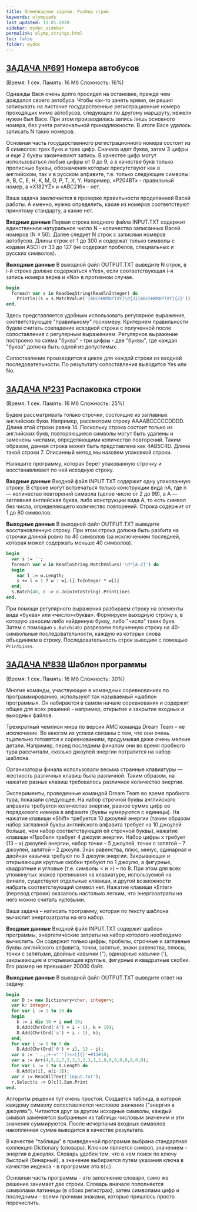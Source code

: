 ```yaml
---
title: Олимпиадные задачи. Разбор строк
keywords: olympiads
last_updated: 12.01.2020
sidebar: mydoc_sidebar
permalink: olymp_strings.html
toc: false
folder: mydoc
---
```


<script src="//i.upmath.me/latex.js"></script> 

## [ЗАДАЧА №691](https://acmp.ru/index.asp?main=task&id_task=691) Номера автобусов
(Время: 1 сек. Память: 16 Мб Сложность: 16%)

Однажды Вася очень долго просидел на остановке, прежде чем дождался своего автобуса. Чтобы как-то занять время, он решил записывать на листочке государственные регистрационные номера проходящих мимо автобусов, следующих по другому маршруту, нежели нужен был Васе. При этом производилась запись лишь основного номера, без учета региональной принадлежности. В итоге Васе удалось записать N таких номеров.

Основная часть государственного регистрационного номера состоит из 6 символов: трех букв и трех цифр. Сначала идет буква, затем 3 цифры и еще 2 буквы заканчивают запись. В качестве цифр могут использоваться любые цифры от 0 до 9, а в качестве букв только прописные буквы, обозначения которых присутствуют как в английском, так и в русском алфавите, т.е. только следующие символы: A, B, C, E, H, K, M, O, P, T, X, Y. Например, «P204BT» - правильный номер, а «X182YZ» и «ABC216» - нет.

Ваша задача заключается в проверке правильности проделанной Васей работы. А именно, нужно определить, какие из номеров соответствуют принятому стандарту, а какие нет.

**Входные данные**
Первая строка входного файла INPUT.TXT содержит единственное натуральное число N – количество записанных Васей номеров (N ≤ 50). Далее следует N строк с записями номеров автобусов. Длины строк от 1 до 300 и содержат только символы с кодами ASCII от 33 до 127 (не содержат пробелов, специальных и русских символов).

**Выходные данные**
В выходной файл OUTPUT.TXT выведите N строк, в i-й строке должно содержаться «Yes», если соответствующая i-я запись номера верна и «No» в противном случае. 

```pascal
begin
  foreach var s in ReadSeqString(ReadlnInteger) do
    Println((s = s.MatchValue('[ABCEHKMOPTXY]\d{3}[ABCEHKMOPTXY]{2}')) ? 'Yes' : 'No')
end.
```

Здесь представляется удобным использовать регулярное выражение, соответствующее "правильному" госномеру. Критерием правильности будем считать совпадение исходной строки с полученной после сопоставления с регулярным выражением. Регулярное выражение построено по схема "буква" - три цифры - две "буквы", где каждая "буква" должна быть одной из допустимых.

Сопоставление производится в цикле для каждой строки из входной последовательности. По результату сопоставления выводится Yes или No.

## [**ЗАДАЧА №231**](https://acmp.ru/index.asp?main=task&id_task=231) Распаковка строки
(Время: 1 сек. Память: 16 Мб Сложность: 25%)

Будем рассматривать только строчки, состоящие из заглавных английских букв. Например, рассмотрим строку AAAABCCCCCDDDD. Длина этой строки равна 14. Поскольку строка состоит только из английских букв, повторяющиеся символы могут быть удалены и заменены числами, определяющими количество повторений. Таким образом, данная строка может быть представлена как 4AB5C4D. Длина такой строки 7. Описанный метод мы назовем упаковкой строки.

Напишите программу, которая берет упакованную строчку и восстанавливает по ней исходную строку.

**Входные данные**
Входной файл INPUT.TXT содержит одну упакованную строку. В строке могут встречаться только конструкции вида nA, где n — количество повторений символа (целое число от 2 до 99), а A — заглавная английская буква, либо конструкции вида A, то есть символ без числа, определяющего количество повторений. Строка содержит от 1 до 80 символов.

**Выходные данные**
В выходной файл OUTPUT.TXT выведите восстановленную строку. При этом строка должна быть разбита на строчки длиной ровно по 40 символов (за исключением последней, которая может содержать меньше 40 символов).
```pascal
begin
  var s := '';
  foreach var w in ReadlnString.MatchValues('\d*[A-Z]') do
  begin
    var l := w.Length;
    s += l = 1 ? w : w[:l].ToInteger * w[l]
  end;
  s.Batch(40, c -> c.JoinIntoString).PrintLines
end.
```

При помощи регулярного выражения разбираем строку на элементы вида «буква» или «число»«буква». Формируем выходную строку s, в которую заносим либо найденную букву, либо "число" такик букв. Затем с помощью `s.Batch(40)` разрезаем полученную строку на 40-символьные последовательности, каждую из которых снова объединяем в строку. Последовательность строк выводим с помощью `PrintLines`.

## [ЗАДАЧА №838](https://acmp.ru/index.asp?main=task&id_task=838) Шаблон программы
(Время: 1 сек. Память: 16 Мб Сложность: 30%)

Многие команды, участвующие в командных соревнованиях по программированию, используют так называемый «шаблон программы». Он набирается в самом начале соревнования и содержит общее для всех решений - например, открытие и закрытие входных и выходных файлов.

Трехкратный чемпион мира по версии AMC команда Dream Team – не исключение. Во многом их успехи связаны с тем, что они очень тщательно готовятся к соревнованиям, продумывая даже очень мелкие детали. Например, перед последним финалом они во время пробного тура рассчитали, сколько джоулей энергии потратится на набор шаблона.

Организаторы финала использовали весьма странные клавиатуры — жесткость различных клавиш была различной. Таким образом, на нажатие разных клавиш требовалось различное количество энергии.

Эксперименты, проведенные командой Dream Team во время пробного тура, показали следующее. На набор строчной буквы английского алфавита требуется количество энергии, равное сумме цифр ее порядкового номера в алфавите (буквы нумеруются с единицы). На нажатие клавиши «Shift» требуется 10 джоулей энергии (таким образом набор заглавной буквы английского алфавита требует на 10 джоулей больше, чем набор соответствующей ей строчной буквы), нажатие клавиши «Пробел» требует 4 джоуля энергии. Набор цифры x требует (13 – x) джоулей энергии, набор точки – 5 джоулей, точки с запятой – 7 джоулей, запятой – 2 джоуля. Знак равенства, плюс, минус, одинарная и двойная кавычка требуют по 3 джоуля энергии. Закрывающая и открывающая круглые скобки требуют по 1 джоулю, а фигурные, квадратные и угловые (т.е. символы < и >) – по 8. При этом для всех упомянутых знаков препинания на клавиатуре, используемой на финале, существуют отдельные клавиши, и другой возможности набрать соответствующий символ нет. Нажатие клавиши «Enter» (перевод строки) оказалось настолько легким, что энергозатраты на него можно считать нулевыми.

Ваша задача – написать программу, которая по тексту шаблона вычислит энергозатраты на его набор.

**Входные данные**
Входной файл INPUT.TXT содержит шаблон программы, энергетические затраты на набор которого необходимо вычислить. Он содержит только цифры, пробелы, строчные и заглавные буквы английского алфавита, точки, запятые, знаки равенства, плюсы, точки с запятыми, двойные кавычки ("), одинарные кавычки ('), закрывающие и открывающие круглые, фигурные и квадратные скобки. Его размер не превышает 20000 байт.

**Выходные данные**
В выходной файл OUTPUT.TXT выведите ответ на задачу. 

```pascal
begin
  var D := new Dictionary<char, integer>;
  var k: integer;
  for var i := 1 to 26 do
  begin 
    k := i div 10 + i mod 10;
    D.Add(Chr(Ord('A') + i - 1), k + 10);
    D.Add(Chr(Ord('a') + i - 1), k);
  end;
  for var i := 0 to 9 do
    D.Add(Chr(Ord('0') + i), 13 - i);
  var s := ' .,;+-="''()<>[]{}'+#13#10;
  var a := Arr(4,5,2,7,3,3,3,3,3,1,1,8,8,8,8,8,8,0,0);
  for var i := 1 to s.Length do
    D.Add(s[i], a[i-1]);
  var r := ReadAllText('input.txt');
  r.Select(c -> D[c]).Sum.Print
end.
```

Алгоритм решения тут очень простой. Создается таблица, в которой каждому символу сопоставляется числовое значение ("энергия в джоулях"). Читаются друг за другом исходные символы, каждый символ заменяется выбранным из таблицы числовым значеним и эти значения суммируются. После исчерпания входных символов накопленная сумма выводится в качестве результата.

В качестве "таблицы" в приведенной программе выбрана стандартная коллекция Dictionary (словарь). Ключом является символ, значением - энергия в джоулях. Словарь удобен тем, что в нем поиск по ключу быстрый (бинарный), а значение выбирается путем указания ключа в качестве индекса - в программе это `D[c]`.

Основная часть программы - это заполнение словаря, само же решение занимает две строки. Словарь вначале пополняется символами латиницы (в обоих регистрах), затем символами цифр и последними - всеми прочими знаками, которые пришлось просто перечислить.
